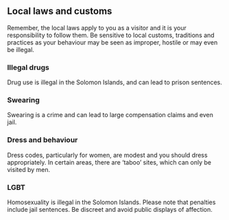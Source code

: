 ## Local laws and customs

Remember, the local laws apply to you as a visitor and it is your responsibility to follow them. Be sensitive to local customs, traditions and practices as your behaviour may be seen as improper, hostile or may even be illegal.

### **Illegal drugs**

Drug use is illegal in the Solomon Islands, and can lead to prison sentences.

### **Swearing**

Swearing is a crime and can lead to large compensation claims and even jail.

### **Dress and behaviour**

Dress codes, particularly for women, are modest and you should dress appropriately. In certain areas, there are ‘taboo’ sites, which can only be visited by men.

### **LGBT**

Homosexuality is illegal in the Solomon Islands. Please note that penalties include jail sentences. Be discreet and avoid public displays of affection.